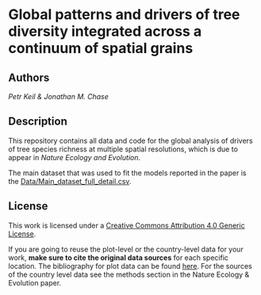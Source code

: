 # Global patterns and drivers of tree diversity integrated across a continuum of spatial grains

## Authors

 *Petr Keil & Jonathan M. Chase*

## Description

This repository contains all data and code for the global analysis of drivers of tree species richness at multiple spatial resolutions, which is due to appear in *Nature Ecology and Evolution*.

The main dataset that was used to fit the models reported in the paper is the [Data/Main_dataset_full_detail.csv](https://github.com/petrkeil/global_tree_S/blob/master/Data/Main_dataset_full_detail.csv).

## License

This work is licensed under a [Creative Commons Attribution 4.0 Generic License](https://creativecommons.org/licenses/by/4).

If you are going to reuse the plot-level or the country-level data for your work, **make sure to cite the original data sources** for each specific location. The bibliography for plot data can be found [here](https://github.com/petrkeil/global_tree_S/tree/master/Bibliography). For the sources of the country level data see the methods section in the Nature Ecology & Evolution paper.
